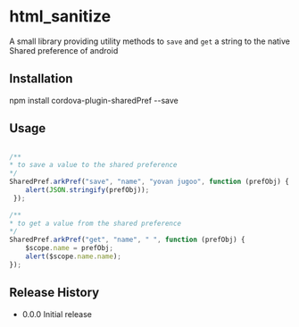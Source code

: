 html_sanitize
=========

A small library providing utility methods to `save` and `get` a string to the native Shared preference of android

## Installation

  npm install cordova-plugin-sharedPref --save

## Usage

```javascript

/**
* to save a value to the shared preference
*/
SharedPref.arkPref("save", "name", "yovan jugoo", function (prefObj) {
    alert(JSON.stringify(prefObj));
 });
 
/**
* to get a value from the shared preference
*/
SharedPref.arkPref("get", "name", " ", function (prefObj) {
    $scope.name = prefObj;
    alert($scope.name.name);
});

```

## Release History

* 0.0.0 Initial release
